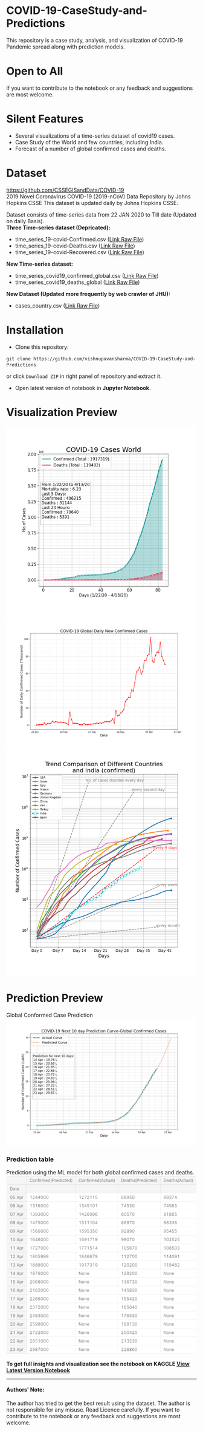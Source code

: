 # COVID-19-CaseStudy-and-Predictions 
This repository is a case study, analysis, and visualization of COVID-19 Pandemic spread along with prediction models.
# Open to All
If you want to contribute to the notebook or any feedback and suggestions are most welcome. 
 
Silent Features 
================
* Several visualizations of a time-series dataset of covid19 cases.   
* Case Study of the World and few countries, including India. 
* Forecast of a number of global confirmed cases and deaths.

Dataset
======
https://github.com/CSSEGISandData/COVID-19
<br>
2019 Novel Coronavirus COVID-19 (2019-nCoV) Data Repository by Johns Hopkins CSSE
This dataset is updated daily by Johns Hopkins CSSE.

Dataset consists of time-series data from 22 JAN 2020 to Till date (Updated on daily Basis).<br>
**Three Time-series dataset (Depricated):**
* time_series_19-covid-Confirmed.csv ([Link Raw File](https://raw.githubusercontent.com/CSSEGISandData/COVID-19/master/csse_covid_19_data/csse_covid_19_time_series/time_series_19-covid-Confirmed.csv))
* time_series_19-covid-Deaths.csv ([Link Raw File](https://raw.githubusercontent.com/CSSEGISandData/COVID-19/master/csse_covid_19_data/csse_covid_19_time_series/time_series_19-covid-Deaths.csv))
* time_series_19-covid-Recovered.csv ([Link Raw File](https://raw.githubusercontent.com/CSSEGISandData/COVID-19/master/csse_covid_19_data/csse_covid_19_time_series/time_series_19-covid-Recovered.csv))

**New Time-series dataset:**
* time_series_covid19_confirmed_global.csv ([Link Raw File](https://raw.githubusercontent.com/CSSEGISandData/COVID-19/master/csse_covid_19_data/csse_covid_19_time_series/time_series_covid19_confirmed_global.csv))
* time_series_covid19_deaths_global ([Link Raw File](https://raw.githubusercontent.com/CSSEGISandData/COVID-19/master/csse_covid_19_data/csse_covid_19_time_series/time_series_covid19_deaths_global.csv))

**New Dataset (Updated more frequently by web crawler of JHU):**
* cases_country.csv ([Link Raw File]("https://raw.githubusercontent.com/CSSEGISandData/COVID-19/web-data/data/cases_country.csv"))

Installation
================
* Clone this repository:  
```console
git clone https://github.com/vishnupavansharma/COVID-19-CaseStudy-and-Predictions
```
or click `Download ZIP` in right panel of repository and extract it.
* Open latest version of notebook in **Jupyter Notebook**.


Visualization Preview
================

![COIVD-19-World](https://github.com/vishnupavansharma/COVID-19-CaseStudy-and-Predictions/blob/main/v61/output/COIVD-19-World.png)
![Daily Cases](https://github.com/vishnupavansharma/COVID-19-CaseStudy-and-Predictions/blob/main/v61/output/daily%20confirmed%20cases%20global.png)
![Trend Comparison with India (confirmed)](https://github.com/vishnupavansharma/COVID-19-CaseStudy-and-Predictions/blob/main/v61/output/Trend%20Comparison%20with%20India%20(confirmed).png)

Prediction Preview
================
Global Conformed Case Prediction
![Prediction Curve-Confirmed](https://github.com/vishnupavansharma/COVID-19-CaseStudy-and-Predictions/blob/main/v61/output/Prediction%20Curve-Confirmed.png)

### Prediction table
Prediction using the ML model for both global confirmed cases and deaths.<br>
![Prediction _table](https://github.com/vishnupavansharma/COVID-19-CaseStudy-and-Predictions/blob/main/v61/2020-04-15%2003_10_17-COVID-19%20Case%20Study%20-%20Analysis%2C%20Viz%20%26%20Comparisons%20_%20Kaggle.png)

<b>To get full insights and visualization see the notebook on KAGGLE [View Latest Version Notebook](https://www.kaggle.com/tarunkr/covid-19-case-study-analysis-viz-comparisons) </b>

-------------------

#### Authors' Note:<br>
The author has tried to get the best result using the dataset. The author is not responsible for any misuse. Read Licence carefully.
If you want to contribute to the notebook or any feedback and suggestions are most welcome.


